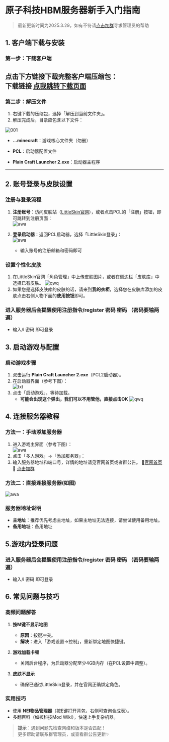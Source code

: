 # 原子科技HBM服务器新手入门指南
> 最新更新时间为2025.3.29，如有不符请[点击加群](https://qm.qq.com/q/Pe0Bs2K4YW)寻求管理员的帮助

## 1. 客户端下载与安装

### 第一步：下载客户端
点击下方链接下载完整客户端压缩包：  
**下载链接**
[点我跳转下载页面](https://www.atomforge.cn/Client_side_download/)
---

### 第二步：解压文件
1. 右键下载的压缩包，选择「解压到当前文件夹」。
2. 解压完成后，目录应包含以下文件： 

![001](https://data-image-r2.atomforge.cn/atomforge.cn_解压完成.webp)
   
   
   - **...minecraft**：游戏核心文件夹（勿删）
   
   - **PCL**：启动器配置文件
  
   - **Plain Craft Launcher 2.exe**：启动器主程序

---

## 2. 账号登录与皮肤设置

### 注册与登录流程
1. **注册账号**：访问皮肤站（[LittleSkin官网](https://littleskin.cn)），或者点击PCL的「注册」按钮，即可跳转到注册页面：  
![awa](https://data-image-r2.atomforge.cn/注册跳转.webp)
2. **登录启动器**：返回PCL启动器，选择「LittleSkin登录」：  
![awa](https://data-image-r2.atomforge.cn/atomforge.cn_登入.webp)

   - 输入账号的注册邮箱和密码即可

### 设置个性化皮肤
1. 在LittleSkin官网「角色管理」中上传皮肤图片，或者在侧边栏「皮肤库」中选择已有皮肤。
![qwq](https://data-image-r2.atomforge.cn/atomforge.cn_皮肤库.webp)
2. 如果您是选择皮肤库的皮肤的话，请来到**我的衣柜**，选择您在皮肤库添加的皮肤点击右侧人物下面的**使用按钮**即可。

### 进入服务器后会提醒使用注册指令/register 密码 密码 （密码要输两遍）
   - 输入/l 密码 即可登录



## 3. 启动游戏与配置

### 启动游戏步骤
1. 双击运行 **Plain Craft Launcher 2.exe**（PCL2启动器）。
2. 在启动器界面（参考下图）：  
![txt](https://data-image-r2.atomforge.cn/atomforge.cn_启动游戏.webp)
3. 点击「启动游戏」，等待加载。  
   - **可能会出现这个弹出，我们可以不用管他，直接点击OK**
![qwq](https://data-image-r2.atomforge.cn/可能.webp)


## 4. 连接服务器教程

### 方法一：手动添加服务器
1. 进入游戏主界面（参考下图）：  
![awa](https://data-image-r2.atomforge.cn/atomforge.cn_主界面.webp)
2. 点击「多人游戏」→「添加服务器」： 
3. 输入服务器地址和端口号，详情的地址请见官网首页或者群公告。   🔗[官网首页](https://atomforge.cn/)   🔗 [点击加群](https://qm.qq.com/q/Pe0Bs2K4YW)

### 方法二：直接连接服务器(如图)
![awa](https://data-image-r2.atomforge.cn/atomforge.cn_多人游戏.webp)


### 服务器地址说明
   - **主地址**：推荐优先考虑主地址，如果主地址无法连接，请尝试使用备用地址。
   - **备用地址**：备用地址
   


## 5.游戏内登录问题

### 进入服务器后会提醒使用注册指令/register 密码 密码 （密码要输两遍）
   - 输入/l 密码 即可登录
   

## 6. 常见问题与技巧

### 高频问题解答
1. **按M键不显示地图**  
   - **原因**：按键冲突。  
   - **解决**：进入「游戏设置→控制」，重新绑定地图快捷键。

2. **游戏加载卡顿**  
   - 关闭后台程序，为启动器分配至少4GB内存（在PCL设置中调整）。

3. **皮肤不显示**  
   - 确保已通过LittleSkin登录，并在官网正确绑定角色。

### 实用技巧
- 使用 **NEI物品管理器**（按E键打开背包，右侧可查询合成表）。
- 多翻百科（如核科技Mod Wiki），快速上手复杂机器。




> **提示**：遇到问题先检查网络和版本是否匹配！  
> 更多帮助请联系群管理员，或查看群公告更新✨